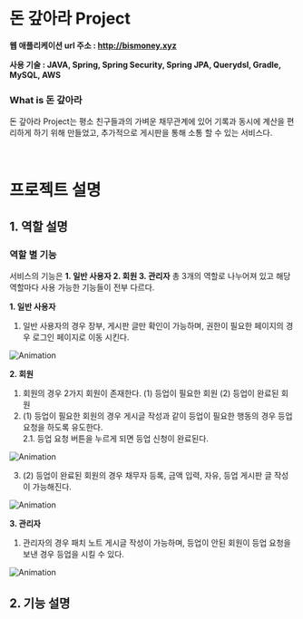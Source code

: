# 돈 갚아라 Project
**웹 애플리케이션 url 주소 : <http://bismoney.xyz>**  
  
**사용 기술 : JAVA, Spring, Spring Security, Spring JPA, Querydsl, Gradle, MySQL, AWS**
&nbsp;
### What is 돈 갚아라
돈 갚아라 Project는 평소 친구들과의 가벼운 채무관계에 있어 기록과 동시에 계산을 편리하게 하기 위해 만들었고, 추가적으로 게시판을 통해 소통 할 수 있는 서비스다.

&nbsp;
# 프로젝트 설명

## 1. 역할 설명
  
### 역할 별 기능
서비스의 기능은 **1. 일반 사용자 2. 회원 3. 관리자** 총 3개의 역할로 나누어져 있고 해당 역할마다 사용 가능한 기능들이 전부 다르다.  
  
**1. 일반 사용자**  
1. 일반 사용자의 경우 장부, 게시판 글만 확인이 가능하며, 권한이 필요한 페이지의 경우 로그인 페이지로 이동 시킨다.
   
![Animation](https://github.com/baikinsoo/isbill/assets/48581772/1efd1c8d-85b6-4815-8510-221ae4d981c6)

**2. 회원**  
1. 회원의 경우 2가지 회원이 존재한다. (1) 등업이 필요한 회원 (2) 등업이 완료된 회원  
2. (1) 등업이 필요한 회원의 경우 게시글 작성과 같이 등업이 필요한 행동의 경우 등업 요청을 하도록 유도한다.  
 2.1. 등업 요청 버튼을 누르게 되면 등업 신청이 완료된다.

![Animation](https://github.com/baikinsoo/isbill/assets/48581772/058fad51-7968-444d-91d1-c92ddf64c37e)

3. (2) 등업이 완료된 회원의 경우 채무자 등록, 금액 입력, 자유, 등업 게시판 글 작성이 가능해진다.

![Animation](https://github.com/baikinsoo/isbill/assets/48581772/699fe173-69a4-41ca-af09-4a7106c48004)

**3. 관리자**
1. 관리자의 경우 패치 노트 게시글 작성이 가능하며, 등업이 안된 회원이 등업 요청을 보낸 경우 등업을 시킬 수 있다.

![Animation](https://github.com/baikinsoo/isbill/assets/48581772/54e1c9cd-ba3f-4368-bfce-515943239f3b)

## 2. 기능 설명
